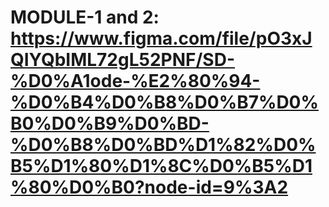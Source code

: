 # MODULE-1 and 2: https://www.figma.com/file/pO3xJQIYQbIML72gL52PNF/SD-%D0%A1ode-%E2%80%94-%D0%B4%D0%B8%D0%B7%D0%B0%D0%B9%D0%BD-%D0%B8%D0%BD%D1%82%D0%B5%D1%80%D1%8C%D0%B5%D1%80%D0%B0?node-id=9%3A2




